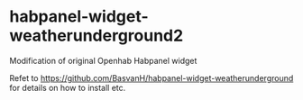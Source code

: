 # habpanel-widget-weatherunderground2

Modification of original Openhab Habpanel widget

Refet to https://github.com/BasvanH/habpanel-widget-weatherunderground for details on how to install etc.

